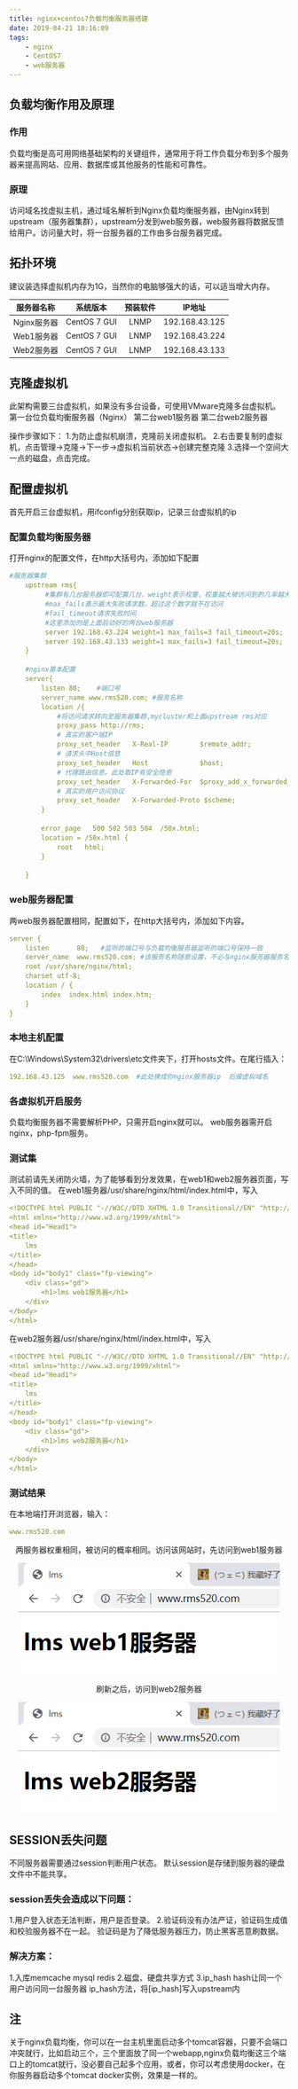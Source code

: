 ```yaml
---
title: nginx+centos7负载均衡服务器搭建
date: 2019-04-21 10:16:09
tags:
    - nginx
    - CentOS7
    - web服务器
---
```


## 负载均衡作用及原理
### 作用
负载均衡是高可用网络基础架构的关键组件，通常用于将工作负载分布到多个服务器来提高网站、应用、数据库或其他服务的性能和可靠性。
### 原理 
访问域名找虚拟主机，通过域名解析到Nginx负载均衡服务器，由Nginx转到upstream（服务器集群），upstream分发到web服务器，web服务器将数据反馈给用户。访问量大时，将一台服务器的工作由多台服务器完成。
## 拓扑环境
建议装选择虚拟机内存为1G，当然你的电脑够强大的话，可以适当增大内存。


| 服务器名称  |   系统版本   | 预装软件 |     IP地址     |
| :---------: | :----------: | :------: | :------------: |
| Nginx服务器 | CentOS 7 GUI |   LNMP   | 192.168.43.125 |
| Web1服务器  | CentOS 7 GUI |   LNMP   | 192.168.43.224 |
| Web2服务器  | CentOS 7 GUI |   LNMP   | 192.168.43.133 |



## 克隆虚拟机

此架构需要三台虚拟机，如果没有多台设备，可使用VMware克隆多台虚拟机。
第一台位负载均衡服务器（Nginx）
第二台web1服务器
第二台web2服务器

操作步骤如下：
1.为防止虚拟机崩溃，克隆前关闭虚拟机。
2.右击要复制的虚拟机，点击管理->克隆->下一步->虚拟机当前状态->创建完整克隆
3.选择一个空间大一点的磁盘，点击完成。

## 配置虚拟机
首先开启三台虚拟机，用ifconfig分别获取ip，记录三台虚拟机的ip
### 配置负载均衡服务器
打开nginx的配置文件，在http大括号内，添加如下配置
```yaml
#服务器集群
    upstream rms{
         #集群有几台服务器即可配置几台，weight表示权重，权重越大被访问到的几率越大
         #max_fails表示最大失败请求数，超过这个数字就不在访问
         #fail_timeout请求失败时间
         #这里添加的是上面启动好的两台web服务器
         server 192.168.43.224 weight=1 max_fails=3 fail_timeout=20s;
         server 192.168.43.133 weight=1 max_fails=3 fail_timeout=20s;
    }

    #nginx基本配置
    server{
        listen 80;    #端口号
        server_name www.rms520.com; #服务名称
        location /{
            #将访问请求转向至服务器集群,mycluster和上面upstream rms对应
            proxy_pass http://rms;
            # 真实的客户端IP
            proxy_set_header   X-Real-IP        $remote_addr;
            # 请求头中Host信息
            proxy_set_header   Host             $host;
            # 代理路由信息，此处取IP有安全隐患
            proxy_set_header   X-Forwarded-For  $proxy_add_x_forwarded_for;
            # 真实的用户访问协议
            proxy_set_header   X-Forwarded-Proto $scheme;
        }

        error_page   500 502 503 504  /50x.html;
        location = /50x.html {
            root   html;
        }

    }
```
### web服务器配置
两web服务器配置相同，配置如下，在http大括号内，添加如下内容。
```yaml
server {
    listen       80;   #监听的端口号与负载均衡服务器监听的端口号保持一致
    server_name  www.rms520.com; #该服务名称随意设置，不必与nginx服务器服务名称保持一致。
    root /usr/share/nginx/html;
    charset utf-8;
    location / {
        index  index.html index.htm;
    }
}
```
### 本地主机配置
在C:\Windows\System32\drivers\etc文件夹下，打开hosts文件。在尾行插入：
```yaml
192.168.43.125  www.rms520.com  #此处换成你nginx服务器ip  后接虚拟域名
```
### 各虚拟机开启服务
负载均衡服务器不需要解析PHP，只需开启nginx就可以。
web服务器需开启nginx，php-fpm服务。
### 测试集
测试前请先关闭防火墙，为了能够看到分发效果，在web1和web2服务器页面，写入不同的值。
在web1服务器/usr/share/nginx/html/index.html中，写入
```yaml
<!DOCTYPE html PUBLIC "-//W3C//DTD XHTML 1.0 Transitional//EN" "http://www.w3.org/TR/xhtml1/DTD/xhtml1-transitional.dtd">
<html xmlns="http://www.w3.org/1999/xhtml">
<head id="Head1">
<title>
	lms
</title>
</head>
<body id="body1" class="fp-viewing">
	<div class="gd">
		<h1>lms web1服务器</h1>
	</div>
</body>
</html>
```
在web2服务器/usr/share/nginx/html/index.html中，写入
```yaml
<!DOCTYPE html PUBLIC "-//W3C//DTD XHTML 1.0 Transitional//EN" "http://www.w3.org/TR/xhtml1/DTD/xhtml1-transitional.dtd">
<html xmlns="http://www.w3.org/1999/xhtml">
<head id="Head1">
<title>
	lms
</title>
</head>
<body id="body1" class="fp-viewing">
	<div class="gd">
		<h1>lms web2服务器</h1>
	</div>
</body>
</html>
```
### 测试结果
在本地端打开浏览器，输入：
```yaml
www.rms520.com
```
<div align=center>
两服务器权重相同，被访问的概率相同。访问该网站时，先访问到web1服务器

![web1](/images/ng-fz1.png)
</div>

<div align=center>
刷新之后，访问到web2服务器

![web2](/images/ng-fz2.png)
</div>

## SESSION丢失问题
不同服务器需要通过session判断用户状态。
默认session是存储到服务器的硬盘文件中不能共享。
### session丢失会造成以下问题：
1.用户登入状态无法判断，用户是否登录。
2.验证码没有办法严证，验证码生成值和校验服务器不在一起。
验证码是为了降低服务器压力，防止黑客恶意刷数据。

### 解决方案：
1.入库memcache mysql redis
2.磁盘、硬盘共享方式
3.ip_hash hash让同一个用户访问同一台服务器
ip_hash方法，将[ip_hash]写入upstream内

## 注
关于nginx负载均衡，你可以在一台主机里面启动多个tomcat容器，只要不会端口冲突就行，比如启动三个，三个里面放了同一个webapp,nginx负载均衡这三个端口上的tomcat就行，没必要自己起多个应用，或者，你可以考虑使用docker，在你服务器启动多个tomcat docker实例，效果是一样的。
